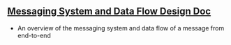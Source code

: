 
## [Messaging System and Data Flow Design Doc](https://docs.google.com/document/d/1fitQejC715Ntl6mW40MSz4yy_R9je6yTKQXz4DXWjRE/edit?usp=sharing)
* An overview of the messaging system and data flow of a message from end-to-end